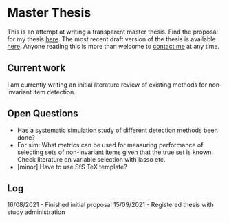# Master Thesis
This is an attempt at writing a transparent master thesis. Find the proposal for my thesis [here](https://www.overleaf.com/read/kcvxttvcqdxk). The most recent draft version of the thesis is available [here](https://www.overleaf.com/read/ggznrkmtkwxp). Anyone reading this is more than welcome to [contact me](mailto:prieger@ethz.ch?subject=[Transparent%20Master%20Thesis]%20Inquiry) at any time.

## Current work
I am currently writing an initial literature review of existing methods for non-invariant item detection.

## Open Questions
- Has a systematic simulation study of different detection methods been done?
- For sim: What metrics can be used for measuring performance of selecting sets of non-invariant items given that the true set is known. Check literature on variable selection with lasso etc. 
- [minor] Have to use SfS TeX template? 

## Log
16/08/2021 - Finished initial proposal
15/09/2021 - Registered thesis with study administration

<!--- ![70%](https://progress-bar.dev/70) --->


